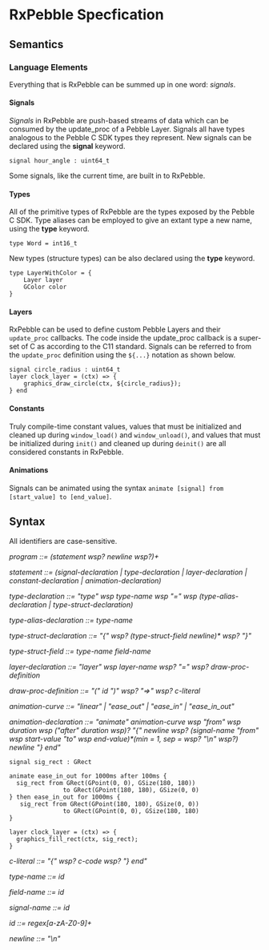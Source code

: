 # RxPebble Specfication

## Semantics

### Language Elements
Everything that is RxPebble can be summed up in one word: _signals_.

#### Signals
_Signals_ in RxPebble are push-based streams of data which can be consumed by the update_proc of a Pebble Layer. Signals all have types analogous to the Pebble C SDK types they represent. New signals can be declared using the __signal__ keyword.

```
signal hour_angle : uint64_t
```

Some signals, like the current time, are built in to RxPebble.

#### Types
All of the primitive types of RxPebble are the types exposed by the Pebble C SDK. Type aliases can be employed to give an extant type a new name, using the __type__ keyword.

```
type Word = int16_t
```

New types (structure types) can be also declared using the __type__ keyword.

```
type LayerWithColor = {
	Layer layer
	GColor color
}
```

#### Layers
RxPebble can be used to define custom Pebble Layers and their `update_proc` callbacks. The code inside the update_proc callback is a super-set of C as according to the C11 standard. Signals can be referred to from the `update_proc` definition using the `${...}` notation as shown below. 

```
signal circle_radius : uint64_t
layer clock_layer = (ctx) => {
	graphics_draw_circle(ctx, ${circle_radius});
} end
```

#### Constants
Truly compile-time constant values, values that must be initialized and cleaned up during `window_load()` and `window_unload()`, and values that must be initialized during `init()` and cleaned up during `deinit()` are all considered constants in RxPebble.

#### Animations
Signals can be animated using the syntax `animate [signal] from [start_value] to [end_value]`.

## Syntax

All identifiers are case-sensitive.

 _program ::= (statement wsp? newline wsp?)+_
   
 _statement ::= (signal-declaration | type-declaration | layer-declaration | constant-declaration | animation-declaration)_
 
 _type-declaration ::= "type" wsp type-name wsp "=" wsp (type-alias-declaration | type-struct-declaration)_
 
 _type-alias-declaration ::= type-name_
 
 _type-struct-declaration ::= "{" wsp? (type-struct-field newline)* wsp? "}"_
 
 _type-struct-field ::= type-name field-name_
 
 _layer-declaration ::= "layer" wsp layer-name wsp? "=" wsp? draw-proc-definition_
 
 _draw-proc-definition ::= "(" id ")" wsp? "=>" wsp? c-literal_
 
 _animation-curve ::= "linear" | "ease\_out" | "ease\_in" | "ease\_in\_out"_
 
 _animation-declaration ::= "animate" animation-curve wsp "from" wsp duration wsp ("after" duration wsp)? "{" newline wsp? (signal-name "from" wsp start-value "to" wsp end-value)*(min = 1, sep = wsp? "\n" wsp?) newline "} end"_
 
 ```
 signal sig_rect : GRect
 
 animate ease_in_out for 1000ms after 100ms {
   sig_rect from GRect(GPoint(0, 0), GSize(180, 180))
   				to GRect(GPoint(180, 180), GSize(0, 0)
 } then ease_in_out for 1000ms {
 	sig_rect from GRect(GPoint(180, 180), GSize(0, 0))
 				to GRect(GPoint(0, 0), GSize(180, 180)
 }
 
 layer clock_layer = (ctx) => {
   graphics_fill_rect(ctx, sig_rect);
 }
 ```
 
 _c-literal ::= "{" wsp? c-code wsp? "} end"_
 
 _type-name ::= id_
 
 _field-name ::= id_
 
 _signal-name ::= id_
 
 _id ::= regex[a-zA-Z0-9]+_
 
 _newline ::= "\n"_